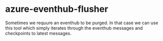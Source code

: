 # azure-eventhub-flusher
Sometimes we requure an eventhub to be purged. In that case we can use this tool which simply iterates through the eventhub messages and checkpoints to latest messages.
